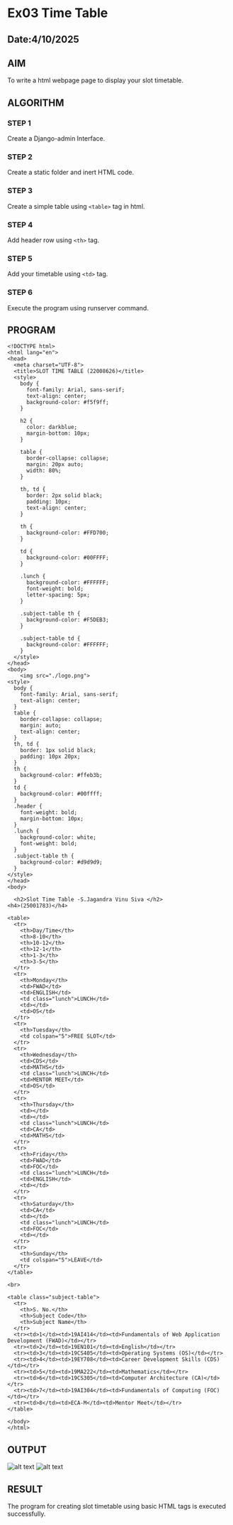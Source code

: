 # Ex03 Time Table
## Date:4/10/2025

## AIM
To write a html webpage page to display your slot timetable.

## ALGORITHM
### STEP 1
Create a Django-admin Interface.

### STEP 2
Create a static folder and inert HTML code.

### STEP 3
Create a simple table using ```<table>``` tag in html.

### STEP 4
Add header row using ```<th>``` tag.

### STEP 5
Add your timetable using ```<td>``` tag.

### STEP 6
Execute the program using runserver command.

## PROGRAM
```
<!DOCTYPE html>
<html lang="en">
<head>
  <meta charset="UTF-8">
  <title>SLOT TIME TABLE (22008626)</title>
  <style>
    body {
      font-family: Arial, sans-serif;
      text-align: center;
      background-color: #f5f9ff;
    }

    h2 {
      color: darkblue;
      margin-bottom: 10px;
    }

    table {
      border-collapse: collapse;
      margin: 20px auto;
      width: 80%;
    }

    th, td {
      border: 2px solid black;
      padding: 10px;
      text-align: center;
    }

    th {
      background-color: #FFD700;
    }

    td {
      background-color: #00FFFF;
    }

    .lunch {
      background-color: #FFFFFF;
      font-weight: bold;
      letter-spacing: 5px;
    }

    .subject-table th {
      background-color: #F5DEB3;
    }

    .subject-table td {
      background-color: #FFFFFF;
    }
  </style>
</head>
<body>
    <img src="./logo.png">
<style>
  body {
    font-family: Arial, sans-serif;
    text-align: center;
  }
  table {
    border-collapse: collapse;
    margin: auto;
    text-align: center;
  }
  th, td {
    border: 1px solid black;
    padding: 10px 20px;
  }
  th {
    background-color: #ffeb3b;
  }
  td {
    background-color: #00ffff;
  }
  .header {
    font-weight: bold;
    margin-bottom: 10px;
  }
  .lunch {
    background-color: white;
    font-weight: bold;
  }
  .subject-table th {
    background-color: #d9d9d9;
  }
</style>
</head>
<body>

  <h2>Slot Time Table -S.Jagandra Vinu Siva </h2>
<h4>(25001783)</h4>

<table>
  <tr>
    <th>Day/Time</th>
    <th>8-10</th>
    <th>10-12</th>
    <th>12-1</th>
    <th>1-3</th>
    <th>3-5</th>
  </tr>
  <tr>
    <th>Monday</th>
    <td>FWAD</td>
    <td>ENGLISH</td>
    <td class="lunch">LUNCH</td>
    <td></td>
    <td>OS</td>
  </tr>
  <tr>
    <th>Tuesday</th>
    <td colspan="5">FREE SLOT</td>
  </tr>
  <tr>
    <th>Wednesday</th>
    <td>CDS</td>
    <td>MATHS</td>
    <td class="lunch">LUNCH</td>
    <td>MENTOR MEET</td>
    <td>OS</td>
  </tr>
  <tr>
    <th>Thursday</th>
    <td></td>
    <td></td>
    <td class="lunch">LUNCH</td>
    <td>CA</td>
    <td>MATHS</td>
  </tr>
  <tr>
    <th>Friday</th>
    <td>FWAD</td>
    <td>FOC</td>
    <td class="lunch">LUNCH</td>
    <td>ENGLISH</td>
    <td></td>
  </tr>
  <tr>
    <th>Saturday</th>
    <td>CA</td>
    <td></td>
    <td class="lunch">LUNCH</td>
    <td>FOC</td>
    <td></td>
  </tr>
  <tr>
    <th>Sunday</th>
    <td colspan="5">LEAVE</td>
  </tr>
</table>

<br>

<table class="subject-table">
  <tr>
    <th>S. No.</th>
    <th>Subject Code</th>
    <th>Subject Name</th>
  </tr>
  <tr><td>1</td><td>19AI414</td><td>Fundamentals of Web Application Development (FWAD)</td></tr>
  <tr><td>2</td><td>19EN101</td><td>English</td></tr>
  <tr><td>3</td><td>19CS405</td><td>Operating Systems (OS)</td></tr>
  <tr><td>4</td><td>19EY708</td><td>Career Development Skills (CDS)</td></tr>
  <tr><td>5</td><td>19MA222</td><td>Mathematics</td></tr>
  <tr><td>6</td><td>19CS305</td><td>Computer Architecture (CA)</td></tr>
  <tr><td>7</td><td>19AI304</td><td>Fundamentals of Computing (FOC)</td></tr>
  <tr><td>8</td><td>ECA-M</td><td>Mentor Meet</td></tr>
</table>

</body>
</html>

```

## OUTPUT

![alt text](<Screenshot 2025-10-31 085448.png>)
![alt text](<Screenshot 2025-10-31 085504.png>)



## RESULT
The program for creating slot timetable using basic HTML tags is executed successfully.
